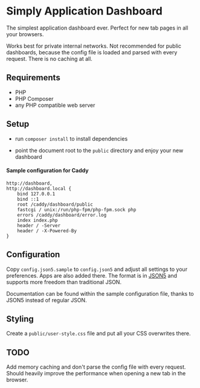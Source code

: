 # Simply Application Dashboard

The simplest application dashboard ever.
Perfect for new tab pages in all your browsers.

Works best for private internal networks. Not recommended
for public dashboards, because the config file is
loaded and parsed with every request. There is no caching
at all.

## Requirements

 - PHP
 - PHP Composer
 - any PHP compatible web server

## Setup

 - run `composer install` to install dependencies

 - point the document root to the `public` directory
   and enjoy your new dashboard

#### Sample configuration for Caddy

```caddyfile
http://dashboard,
http://dashboard.local {
    bind 127.0.0.1
    bind ::1
    root /caddy/dashboard/public
    fastcgi / unix:/run/php-fpm/php-fpm.sock php
    errors /caddy/dashboard/error.log
    index index.php
    header / -Server
    header / -X-Powered-By
}
```

## Configuration

Copy `config.json5.sample` to `config.json5` and adjust
all settings to your preferences. Apps are also added
there. The format is in [JSON5](https://json5.org/) and
supports more freedom than traditional JSON.

Documentation can be found within the sample configuration
file, thanks to JSON5 instead of regular JSON.

## Styling

Create a `public/user-style.css` file and put all your
CSS overwrites there.

## TODO

Add memory caching and don't parse the config file with
every request. Should heavily improve the performance
when opening a new tab in the browser.
